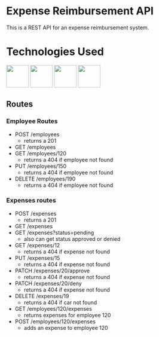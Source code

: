 # Expense Reimbursement API
This is a REST API for an expense reimbursement system.   

# Technologies Used
<img src=https://seeklogo.com/images/J/java-logo-7F8B35BAB3-seeklogo.com.png width="60">  <img src="https://spring-petclinic.github.io/images/logo-spring.png" width="60"> <img src="https://upload.wikimedia.org/wikipedia/commons/thumb/2/29/Postgresql_elephant.svg/1985px-Postgresql_elephant.svg.png" width="60"> <img src="https://upload.wikimedia.org/wikipedia/commons/thumb/9/93/Amazon_Web_Services_Logo.svg/768px-Amazon_Web_Services_Logo.svg.png?20170912170050" width="60">   

## Routes

### Employee Routes
- POST /employees
    - returns a 201
- GET /employees
- GET /employees/120
    - returns a 404 if employee not found
- PUT /employees/150
    - returns a 404 if employee not found
- DELETE /employees/190
    - returns a 404 if employee not found

### Expenses routes
- POST /expenses
    - returns a 201
- GET /expenses
- GET /expenses?status=pending
    - also can get status approved or denied
- GET /expenses/12
    - returns a 404 if expense not found
- PUT /expenses/15
    - returns a 404 if expense not found
- PATCH /expenses/20/approve
    - returns a 404 if expense not found
- PATCH /expenses/20/deny
    - returns a 404 if expense not found
- DELETE /expenses/19
    - returns a 404 if car not found
- GET /employees/120/expenses
    - returns expenses for employee 120
- POST /employees/120/expenses
    - adds an expense to employee 120
